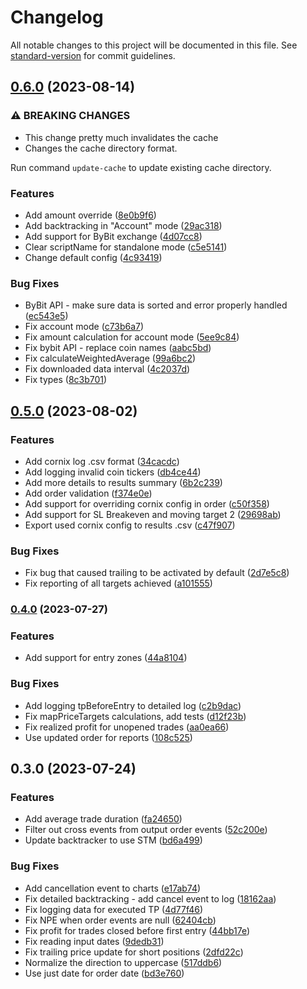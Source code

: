 # Changelog

All notable changes to this project will be documented in this file. See [standard-version](https://github.com/conventional-changelog/standard-version) for commit guidelines.

## [0.6.0](https://github.com/CryptobotCZ/crypto-trade-backtracker/compare/v0.5.0...v0.6.0) (2023-08-14)


### ⚠ BREAKING CHANGES

* This change pretty much invalidates the cache
* Changes the cache directory format.

Run command `update-cache` to update existing cache directory.

### Features

* Add amount override ([8e0b9f6](https://github.com/CryptobotCZ/crypto-trade-backtracker/commit/8e0b9f653d99bacc29fada8b9500b1274fbe9dd1))
* Add backtracking in "Account" mode ([29ac318](https://github.com/CryptobotCZ/crypto-trade-backtracker/commit/29ac31811836f8212fa326a6fee3a55041c45894))
* Add support for ByBit exchange ([4d07cc8](https://github.com/CryptobotCZ/crypto-trade-backtracker/commit/4d07cc85876c5f6f938381597036eb3e9b230611))
* Clear scriptName for standalone mode ([c5e5141](https://github.com/CryptobotCZ/crypto-trade-backtracker/commit/c5e5141489702f05ed54646af6d8c3f451b87d7f))
* Change default config ([4c93419](https://github.com/CryptobotCZ/crypto-trade-backtracker/commit/4c93419fcb0a67a77ced727338d63d4fc652bf30))


### Bug Fixes

* ByBit API - make sure data is sorted and error properly handled ([ec543e5](https://github.com/CryptobotCZ/crypto-trade-backtracker/commit/ec543e5a45a6f96b674b458c2bcb8467911ee274))
* Fix account mode ([c73b6a7](https://github.com/CryptobotCZ/crypto-trade-backtracker/commit/c73b6a7dae833aeb1890bfd996fb6d4d17266657))
* Fix amount calculation for account mode ([5ee9c84](https://github.com/CryptobotCZ/crypto-trade-backtracker/commit/5ee9c847a954fc4d43566f7b76effa5ce5c7ab7b))
* Fix bybit API - replace coin names ([aabc5bd](https://github.com/CryptobotCZ/crypto-trade-backtracker/commit/aabc5bde882db29c207c7e883a4641953f1f3682))
* Fix calculateWeightedAverage ([99a6bc2](https://github.com/CryptobotCZ/crypto-trade-backtracker/commit/99a6bc228c9a4b58cbb13d4533e8ba4738b4ff2c))
* Fix downloaded data interval ([4c2037d](https://github.com/CryptobotCZ/crypto-trade-backtracker/commit/4c2037d6f91a925d145150131bc07831ae6fa3f0))
* Fix types ([8c3b701](https://github.com/CryptobotCZ/crypto-trade-backtracker/commit/8c3b701b832cd2bbe46a5c0dc0909d8e1f2db107))

## [0.5.0](https://github.com/CryptobotCZ/crypto-trade-backtracker/compare/v0.4.0...v0.5.0) (2023-08-02)


### Features

* Add cornix log .csv format ([34cacdc](https://github.com/CryptobotCZ/crypto-trade-backtracker/commit/34cacdcdead59606d7e9339f226c00ba51ed504b))
* Add logging invalid coin tickers ([db4ce44](https://github.com/CryptobotCZ/crypto-trade-backtracker/commit/db4ce448e2cf0e5710f8f97754ba095926b220b2))
* Add more details to results summary ([6b2c239](https://github.com/CryptobotCZ/crypto-trade-backtracker/commit/6b2c239c803091caec137d6f3aa9617cf9692d6f))
* Add order validation ([f374e0e](https://github.com/CryptobotCZ/crypto-trade-backtracker/commit/f374e0ec4353c4ea08aa1c63b68de82848f7220d))
* Add support for overriding cornix config in order ([c50f358](https://github.com/CryptobotCZ/crypto-trade-backtracker/commit/c50f358006258da723cf9815d5c929e7c9dad6cf))
* Add support for SL Breakeven and moving target 2 ([29698ab](https://github.com/CryptobotCZ/crypto-trade-backtracker/commit/29698ab1aa597e7d6fdad6ad3e6927e98e568ccc))
* Export used cornix config to results .csv ([c47f907](https://github.com/CryptobotCZ/crypto-trade-backtracker/commit/c47f9075a88ffef3457a8617abdf447b8f678993))


### Bug Fixes

* Fix bug that caused trailing to be activated by default ([2d7e5c8](https://github.com/CryptobotCZ/crypto-trade-backtracker/commit/2d7e5c81e13d3c75104f1ada809acd472d1e1884))
* Fix reporting of all targets achieved ([a101555](https://github.com/CryptobotCZ/crypto-trade-backtracker/commit/a101555fed0d2a9fa2dede2eed197df98efb62c8))

### [0.4.0](https://github.com/CryptobotCZ/crypto-trade-backtracker/compare/v0.3.0...v0.4.0) (2023-07-27)


### Features

* Add support for entry zones ([44a8104](https://github.com/CryptobotCZ/crypto-trade-backtracker/commit/44a81040f8b5277163f02b00c0254d6c12a962ca))


### Bug Fixes

* Add logging tpBeforeEntry to detailed log ([c2b9dac](https://github.com/CryptobotCZ/crypto-trade-backtracker/commit/c2b9dac73aa875940b5f7fcb965b7af2a0364d82))
* Fix mapPriceTargets calculations, add tests ([d12f23b](https://github.com/CryptobotCZ/crypto-trade-backtracker/commit/d12f23b89edab26afa37daecfc7415b3ea66279a))
* Fix realized profit for unopened trades ([aa0ea66](https://github.com/CryptobotCZ/crypto-trade-backtracker/commit/aa0ea66cc91624c252e61cbce546b10df246ecfb))
* Use updated order for reports ([108c525](https://github.com/CryptobotCZ/crypto-trade-backtracker/commit/108c525a5c18b76be6eca082fea1046c2a9ef398))

## 0.3.0 (2023-07-24)


### Features

* Add average trade duration ([fa24650](https://github.com/CryptobotCZ/crypto-trade-backtracker/commit/fa2465005df5ec90cba7f1bd306ea11d38e426ee))
* Filter out cross events from output order events ([52c200e](https://github.com/CryptobotCZ/crypto-trade-backtracker/commit/52c200edd2b6648932d088687dbdb058831a1c20))
* Update backtracker to use STM ([bd6a499](https://github.com/CryptobotCZ/crypto-trade-backtracker/commit/bd6a4996abde2d78a25a6c6d216e74d0f727c206))


### Bug Fixes

* Add cancellation event to charts ([e17ab74](https://github.com/CryptobotCZ/crypto-trade-backtracker/commit/e17ab74afc2d7dde3c9dbb4a43fb2cf46f88452c))
* Fix detailed backtracking - add cancel event to log ([18162aa](https://github.com/CryptobotCZ/crypto-trade-backtracker/commit/18162aa737e967afe72ba57b9505ad1e50039f43))
* Fix logging data for executed TP ([4d77f46](https://github.com/CryptobotCZ/crypto-trade-backtracker/commit/4d77f46e38bd7171202b27455d2112f25cf4df1f))
* Fix NPE when order events are null ([62404cb](https://github.com/CryptobotCZ/crypto-trade-backtracker/commit/62404cb26128a00c4c46026fc07a559a4065e117))
* Fix profit for trades closed before first entry ([44bb17e](https://github.com/CryptobotCZ/crypto-trade-backtracker/commit/44bb17ebf3932b15186f944cd81508e65e3cc44b))
* Fix reading input dates ([9dedb31](https://github.com/CryptobotCZ/crypto-trade-backtracker/commit/9dedb3145baebcd3edaadfcc2e2247a9ded80c87))
* Fix trailing price update for short positions ([2dfd22c](https://github.com/CryptobotCZ/crypto-trade-backtracker/commit/2dfd22c9159a65a6764e9299e86fc88d6fd6c863))
* Normalize the direction to uppercase ([517ddb6](https://github.com/CryptobotCZ/crypto-trade-backtracker/commit/517ddb6df589301d458e4ae0e577b282ab0d3732))
* Use just date for order date ([bd3e760](https://github.com/CryptobotCZ/crypto-trade-backtracker/commit/bd3e760ed85577096a562a56824ccca936ae49ac))

